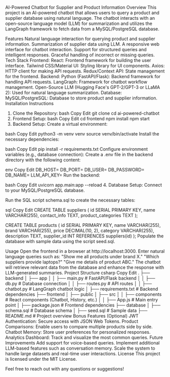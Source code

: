 AI-Powered Chatbot for Supplier and Product Information
Overview
This project is an AI-powered chatbot that allows users to query a product and supplier database using natural language. The chatbot interacts with an open-source language model (LLM) for summarization and utilizes the LangGraph framework to fetch data from a MySQL/PostgreSQL database.

Features
Natural language interaction for querying product and supplier information.
Summarization of supplier data using LLM.
A responsive web interface for chatbot interaction.
Support for structured queries and intelligent responses.
Graceful handling of incorrect or missing queries.
Tech Stack
Frontend:
React: Frontend framework for building the user interface.
Tailwind CSS/Material UI: Styling library for UI components.
Axios: HTTP client for making API requests.
Redux/Context API: State management for the frontend.
Backend:
Python (FastAPI/Flask): Backend framework for handling API requests.
LangGraph: Framework for chatbot workflow management.
Open-Source LLM (Hugging Face's GPT-2/GPT-3 or LLaMA 2): Used for natural language summarization.
Database:
MySQL/PostgreSQL: Database to store product and supplier information.
Installation Instructions
1. Clone the Repository:
bash
Copy
Edit
git clone <repository-url>
cd ai-powered-chatbot
2. Frontend Setup:
bash
Copy
Edit
cd frontend
npm install
npm start
3. Backend Setup:
Create a virtual environment:

bash
Copy
Edit
python3 -m venv venv
source venv/bin/activate
Install the necessary dependencies:

bash
Copy
Edit
pip install -r requirements.txt
Configure environment variables (e.g., database connection): Create a .env file in the backend directory with the following content:

env
Copy
Edit
DB_HOST=<your-database-host>
DB_PORT=<your-database-port>
DB_USER=<your-database-user>
DB_PASSWORD=<your-database-password>
DB_NAME=<your-database-name>
LLM_API_KEY=<your-llm-api-key>
Run the backend:

bash
Copy
Edit
uvicorn app.main:app --reload
4. Database Setup:
Connect to your MySQL/PostgreSQL database.

Run the SQL script schema.sql to create the necessary tables:

sql
Copy
Edit
CREATE TABLE suppliers (
    id SERIAL PRIMARY KEY,
    name VARCHAR(255),
    contact_info TEXT,
    product_categories TEXT
);

CREATE TABLE products (
    id SERIAL PRIMARY KEY,
    name VARCHAR(255),
    brand VARCHAR(255),
    price DECIMAL(10, 2),
    category VARCHAR(255),
    description TEXT,
    supplier_id INT REFERENCES suppliers(id)
);
Populate the database with sample data using the script seed.sql.

Usage
Open the frontend in a browser at http://localhost:3000.
Enter natural language queries such as:
"Show me all products under brand X."
"Which suppliers provide laptops?"
"Give me details of product ABC."
The chatbot will retrieve relevant data from the database and enhance the response with LLM-generated summaries.
Project Structure
csharp
Copy
Edit
.
├── backend
│   ├── app
│   │   ├── main.py               # FastAPI/Flask backend
│   │   ├── db.py                 # Database connection
│   │   ├── routes.py             # API routes
│   │   ├── chatbot.py            # LangGraph chatbot logic
│   ├── requirements.txt          # Backend dependencies
├── frontend
│   ├── public
│   ├── src
│   │   ├── components            # React components (Chatbot, History, etc.)
│   │   ├── App.js                # Main entry point
│   ├── package.json              # Frontend dependencies
├── database
│   ├── schema.sql                # Database schema
│   ├── seed.sql                  # Sample data
├── README.md                     # Project overview
Bonus Features (Optional)
JWT Authentication: Secure access with JSON Web Tokens.
Product Comparisons: Enable users to compare multiple products side by side.
Chatbot Memory: Store user preferences for personalized responses.
Analytics Dashboard: Track and visualize the most common queries.
Future Improvements
Add support for voice-based queries.
Implement additional LLM-based features such as conversation memory.
Scale the system to handle large datasets and real-time user interactions.
License
This project is licensed under the MIT License.

Feel free to reach out with any questions or suggestions!




